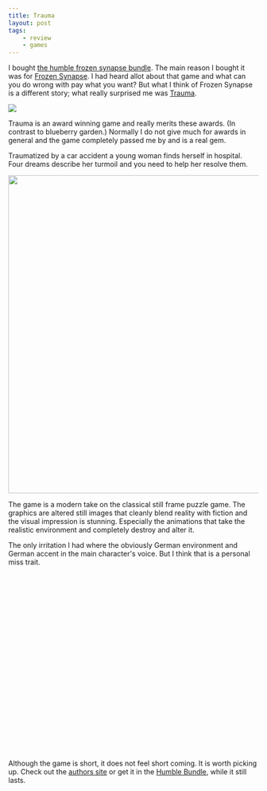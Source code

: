 ```yaml
---
title: Trauma
layout: post
tags:
    - review
    - games
---
```


I bought [the humble frozen synapse bundle][1]. The main reason I bought it was 
for [Frozen Synapse][2]. I had heard allot about that game and what can you do
wrong with pay what you want? But what I think of Frozen Synapse is a different
story; what really surprised me was [Trauma][3].

<img src="/media/trauma2.jpg" />

Trauma is an award winning game and really merits these awards. (In contrast to
blueberry garden.) Normally I do not give much for awards in general and the 
game completely passed me by and is a real gem. 

<!--more-->

Traumatized by a car accident a young woman finds herself in hospital. Four
dreams describe her turmoil and you need to help her resolve them. 

<img src="/media/trauma1.jpg" width="640" />

The game is a modern take on the classical still frame puzzle game. The graphics
are altered still images that cleanly blend reality with fiction and the visual 
impression is stunning. Especially the animations that take the realistic 
environment and completely destroy and alter it.

The only irritation I had where the obviously German environment and German 
accent in the main character's voice. But I think that is a personal miss trait.

<object width="640" height="360"><param name="movie" value="http://www.youtube.com/v/AHWSJiJUWEc?version=3&amp;hl=en_US"></param><param name="allowFullScreen" value="true"></param><param name="allowscriptaccess" value="always"></param><embed src="http://www.youtube.com/v/AHWSJiJUWEc?version=3&amp;hl=en_US" type="application/x-shockwave-flash" width="640" height="360" allowscriptaccess="always" allowfullscreen="true"></embed></object>

Although the game is short, it does not feel short coming. It is worth picking 
up. Check out the [authors site][3] or get it in the [Humble Bundle][1], while it still 
lasts. 

[1]: http://www.humblebundle.com/
[2]: http://www.frozensynapse.com/
[3]: http://www.traumagame.com/
[4]: http://eriksvedang.com/blueberrygarden/
